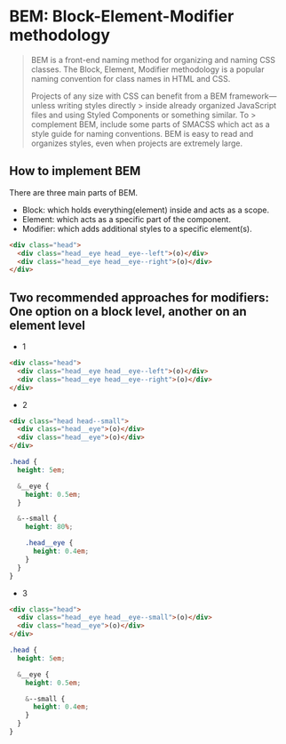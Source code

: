 # BEM: Block-Element-Modifier methodology

> BEM is a front-end naming method for organizing and naming CSS classes. The Block, Element,
> Modifier methodology is a popular naming convention for class names in HTML and CSS.
>
> Projects of any size with CSS can benefit from a BEM framework—unless writing styles directly > inside already organized JavaScript files and using Styled Components or something similar. To > complement BEM, include some parts of SMACSS which act as a style guide for naming
> conventions. BEM is easy to read and organizes styles, even when projects are extremely large.

## How to implement BEM

There are three main parts of BEM.

- Block: which holds everything(element) inside and acts as a scope.
- Element: which acts as a specific part of the component.
- Modifier: which adds additional styles to a specific element(s).

```html
<div class="head">
  <div class="head__eye head__eye--left">(o)</div>
  <div class="head__eye head__eye--right">(o)</div>
</div>
```

## Two recommended approaches for modifiers: One option on a block level, another on an element level

- 1

```html
<div class="head">
  <div class="head__eye head__eye--left">(o)</div>
  <div class="head__eye head__eye--right">(o)</div>
</div>
```

- 2

```html
<div class="head head--small">
  <div class="head__eye">(o)</div>
  <div class="head__eye">(o)</div>
</div>
```

```scss
.head {
  height: 5em;

  &__eye {
    height: 0.5em;
  }

  &--small {
    height: 80%;

    .head__eye {
      height: 0.4em;
    }
  }
}
```

- 3

```html
<div class="head">
  <div class="head__eye head__eye--small">(o)</div>
  <div class="head__eye">(o)</div>
</div>
```

```scss
.head {
  height: 5em;

  &__eye {
    height: 0.5em;

    &--small {
      height: 0.4em;
    }
  }
}
```
